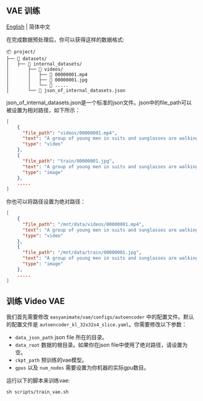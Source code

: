 ## VAE 训练

[English](./README.md) | 简体中文

在完成数据预处理后，你可以获得这样的数据格式:

```
📦 project/
├── 📂 datasets/
│   ├── 📂 internal_datasets/
│       ├── 📂 videos/
│       │   ├── 📄 00000001.mp4
│       │   ├── 📄 00000001.jpg
│       │   └── 📄 .....
│       └── 📄 json_of_internal_datasets.json
```

json_of_internal_datasets.json是一个标准的json文件。json中的file_path可以被设置为相对路径，如下所示：
```json
[
    {
      "file_path": "videos/00000001.mp4",
      "text": "A group of young men in suits and sunglasses are walking down a city street.",
      "type": "video"
    },
    {
      "file_path": "train/00000001.jpg",
      "text": "A group of young men in suits and sunglasses are walking down a city street.",
      "type": "image"
    },
    .....
]
```

你也可以将路径设置为绝对路径：
```json
[
    {
      "file_path": "/mnt/data/videos/00000001.mp4",
      "text": "A group of young men in suits and sunglasses are walking down a city street.",
      "type": "video"
    },
    {
      "file_path": "/mnt/data/train/00000001.jpg",
      "text": "A group of young men in suits and sunglasses are walking down a city street.",
      "type": "image"
    },
    .....
]
```

## 训练 Video VAE
我们首先需要修改 ```easyanimate/vae/configs/autoencoder``` 中的配置文件。默认的配置文件是 ```autoencoder_kl_32x32x4_slice.yaml```。你需要修改以下参数： 

- ```data_json_path``` json file 所在的目录。 
- ```data_root``` 数据的根目录。如果你在json file中使用了绝对路径，请设置为空。
- ```ckpt_path``` 预训练的vae模型。 
- ```gpus``` 以及 ```num_nodes``` 需要设置为你机器的实际gpu数目。 

运行以下的脚本来训练vae: 
```
sh scripts/train_vae.sh
```